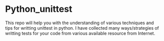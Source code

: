 # Python_unittest
This repo will help you with the understanding of various techniques and tips for writting unittest in python. I have collected many ways/strategies of writting tests for your code from various available resource from Internet.  
